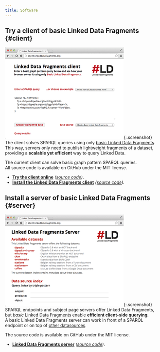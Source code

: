 ```yaml
---
title: Software
---
```


## Try a client of basic Linked Data Fragments {#client}

[![](/images/client.png)](http://client.linkeddatafragments.org/){:.screenshot}
The client solves SPARQL queries
using only [basic Linked Data Fragments](/concept/#basic-ldf).
<br>
This way, servers only need to publish lightweight fragments of a dataset,
<br>
providing a **scalable yet efficient** way to query Linked Data.

The current client can solve basic graph pattern SPARQL queries.
<br>
All source code is available on GitHub under the MIT license.

- [**Try the client online**](http://client.linkeddatafragments.org/)
  _([source code](http://client.linkeddatafragments.org/))_.
- [**Install the Linked Data Fragments client**](https://github.com/LinkedDataFragments/Client)
  _([source code](https://github.com/LinkedDataFragments/Client))_.

## Install a server of basic Linked Data Fragments {#server}

[![](/images/server.png)](http://data.linkeddatafragments.org/){:.screenshot}
SPARQL endpoints and subject page servers offer Linked Data Fragments,
<br>
but [_basic_ Linked Data Fragments](/concept/#basic-ldf)
enable **efficient client-side querying**.
<br>
A basic Linked Data Fragments server
can work in front of a SPARQL endpoint
or on top of [other datasources](https://github.com/LinkedDataFragments/Server#supported-data-sources).

The source code is available on GitHub under the MIT license.

- [**Linked Data Fragments server**](https://github.com/LinkedDataFragments/Server)
  _([source code](https://github.com/LinkedDataFragments/Server))_.
